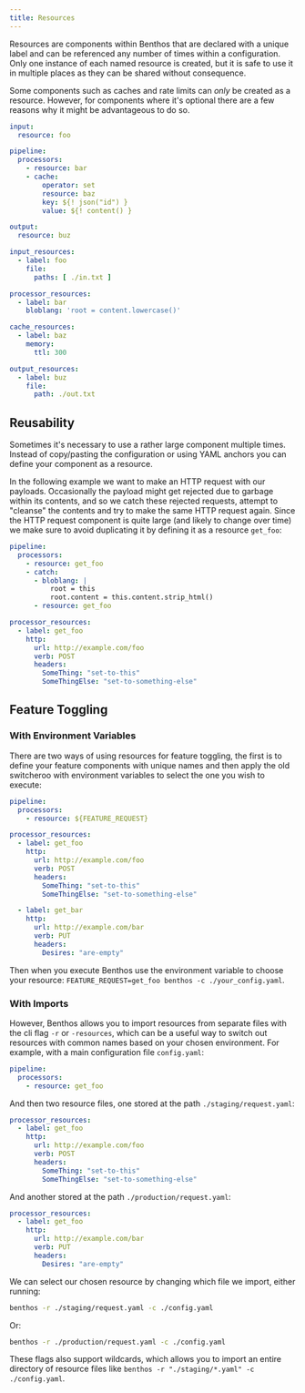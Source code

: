 ```yaml
---
title: Resources
---
```


Resources are components within Benthos that are declared with a unique label and can be referenced any number of times within a configuration. Only one instance of each named resource is created, but it is safe to use it in multiple places as they can be shared without consequence.

Some components such as caches and rate limits can _only_ be created as a resource. However, for components where it's optional there are a few reasons why it might be advantageous to do so.

```yaml
input:
  resource: foo

pipeline:
  processors:
    - resource: bar
    - cache:
        operator: set
        resource: baz
        key: ${! json("id") }
        value: ${! content() }

output:
  resource: buz

input_resources:
  - label: foo
    file:
      paths: [ ./in.txt ]

processor_resources:
  - label: bar
    bloblang: 'root = content.lowercase()'

cache_resources:
  - label: baz
    memory:
      ttl: 300

output_resources:
  - label: buz
    file:
      path: ./out.txt
```

## Reusability

Sometimes it's necessary to use a rather large component multiple times. Instead of copy/pasting the configuration or using YAML anchors you can define your component as a resource.

In the following example we want to make an HTTP request with our payloads. Occasionally the payload might get rejected due to garbage within its contents, and so we catch these rejected requests, attempt to "cleanse" the contents and try to make the same HTTP request again. Since the HTTP request component is quite large (and likely to change over time) we make sure to avoid duplicating it by defining it as a resource `get_foo`:

```yaml
pipeline:
  processors:
    - resource: get_foo
    - catch:
      - bloblang: |
          root = this
          root.content = this.content.strip_html()
      - resource: get_foo

processor_resources:
  - label: get_foo
    http:
      url: http://example.com/foo
      verb: POST
      headers:
        SomeThing: "set-to-this"
        SomeThingElse: "set-to-something-else"
```

## Feature Toggling

### With Environment Variables

There are two ways of using resources for feature toggling, the first is to define your feature components with unique names and then apply the old switcheroo with environment variables to select the one you wish to execute:

```yaml
pipeline:
  processors:
    - resource: ${FEATURE_REQUEST}

processor_resources:
  - label: get_foo
    http:
      url: http://example.com/foo
      verb: POST
      headers:
        SomeThing: "set-to-this"
        SomeThingElse: "set-to-something-else"

  - label: get_bar
    http:
      url: http://example.com/bar
      verb: PUT
      headers:
        Desires: "are-empty"
```

Then when you execute Benthos use the environment variable to choose your resource: `FEATURE_REQUEST=get_foo benthos -c ./your_config.yaml`.

### With Imports

However, Benthos allows you to import resources from separate files with the cli flag `-r` or `-resources`, which can be a useful way to switch out resources with common names based on your chosen environment. For example, with a main configuration file `config.yaml`:

```yaml
pipeline:
  processors:
    - resource: get_foo
```

And then two resource files, one stored at the path `./staging/request.yaml`:

```yaml
processor_resources:
  - label: get_foo
    http:
      url: http://example.com/foo
      verb: POST
      headers:
        SomeThing: "set-to-this"
        SomeThingElse: "set-to-something-else"
```

And another stored at the path `./production/request.yaml`:

```yaml
processor_resources:
  - label: get_foo
    http:
      url: http://example.com/bar
      verb: PUT
      headers:
        Desires: "are-empty"
```

We can select our chosen resource by changing which file we import, either running:

```sh
benthos -r ./staging/request.yaml -c ./config.yaml
```

Or:

```sh
benthos -r ./production/request.yaml -c ./config.yaml
```

These flags also support wildcards, which allows you to import an entire directory of resource files like `benthos -r "./staging/*.yaml" -c ./config.yaml`.
